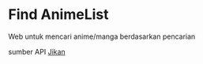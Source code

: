 # Find AnimeList

Web untuk mencari anime/manga berdasarkan pencarian

sumber API [Jikan](https://jikan.moe/)